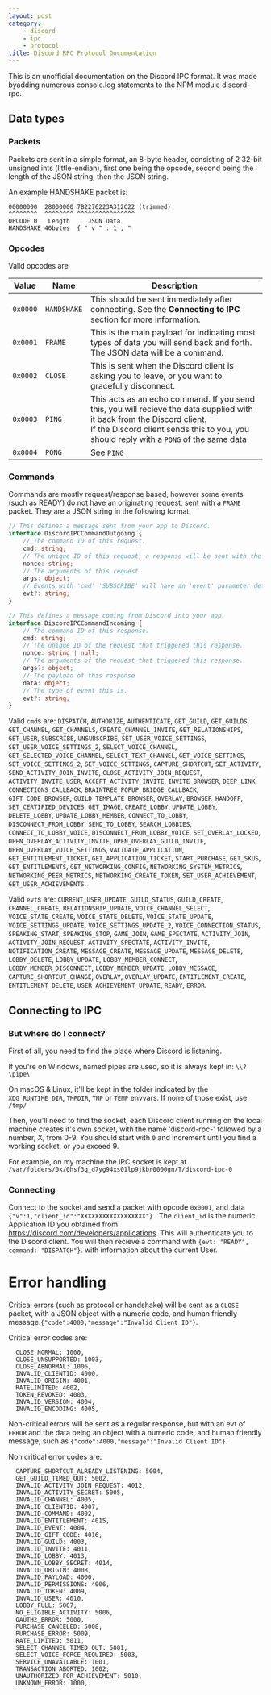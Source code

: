 ```yaml
---
layout: post
category: 
    - discord
    - ipc
    - protocol
title: Discord RPC Protocol Documentation
---
```


This is an unofficial documentation on the Discord IPC format. It was made byadding numerous console.log statements to the NPM module discord-rpc.

## Data types

### Packets

Packets are sent in a simple format, an 8-byte header, consisting of 2 32-bit unsigned ints (little-endian), first one being the opcode, second being the length of the JSON string, then the JSON string.

An example HANDSHAKE packet is:

```
00000000  28000000 7B2276223A312C22 (trimmed)
^^^^^^^^  ^^^^^^^^ ^^^^^^^^^^^^^^^^
OPCODE 0   Length     JSON Data
HANDSHAKE 40bytes  { " v " : 1 , " 
```



### Opcodes

 Valid opcodes are

| Value    | **Name**    | Description                                                  |
| -------- | ----------- | ------------------------------------------------------------ |
| `0x0000` | `HANDSHAKE` | This should be sent immediately after connecting. See the **Connecting to IPC** section for more information. |
| `0x0001` | `FRAME`     | This is the main payload for indicating most types of data you will send back and forth. The JSON data will be a command. |
| `0x0002` | `CLOSE`     | This is sent when the Discord client is asking you to leave, or you want to gracefully disconnect. |
| `0x0003` | `PING`      | This acts as an echo command. If you send this, you will recieve the data supplied with it back from the Discord client.<br />If the Discord client sends this to you, you should reply with a `PONG` of the same data |
| `0x0004` | `PONG`      | See `PING`                                                   |

### Commands

Commands are mostly request/response based, however some events (such as READY) do not have an originating request, sent with a `FRAME` packet. They are a JSON string in the following format:

```typescript
// This defines a message sent from your app to Discord.
interface DiscordIPCCommandOutgoing {
    // The command ID of this request.
    cmd: string;
    // The unique ID of this request, a response will be sent with the matching ID.
    nonce: string;
    // The arguments of this request.
    args: object;
    // Events with 'cmd' 'SUBSCRIBE' will have an 'event' parameter defining the name of the event (e.g. MESSAGE_CREATE)
    evt?: string;
}

// This defines a message coming from Discord into your app.
interface DiscordIPCCommandIncoming {
    // The command ID of this response.
    cmd: string;
    // The unique ID of the request that triggered this response.
    nonce: string | null;
    // The arguments of the request that triggered this response.
    args?: object;
    // The payload of this response
    data: object;
    // The type of event this is.
    evt?: string;
}
```

Valid `cmd`s are: `DISPATCH`,  `AUTHORIZE`,  `AUTHENTICATE`,  `GET_GUILD`,  `GET_GUILDS`,  `GET_CHANNEL`,  `GET_CHANNELS`,  `CREATE_CHANNEL_INVITE`,  `GET_RELATIONSHIPS`,  `GET_USER`,  `SUBSCRIBE`,  `UNSUBSCRIBE`,  `SET_USER_VOICE_SETTINGS`,  `SET_USER_VOICE_SETTINGS_2`,  `SELECT_VOICE_CHANNEL`,  `GET_SELECTED_VOICE_CHANNEL`,  `SELECT_TEXT_CHANNEL`,  `GET_VOICE_SETTINGS`,  `SET_VOICE_SETTINGS_2`,  `SET_VOICE_SETTINGS`,  `CAPTURE_SHORTCUT`,  `SET_ACTIVITY`,  `SEND_ACTIVITY_JOIN_INVITE`,  `CLOSE_ACTIVITY_JOIN_REQUEST`,  `ACTIVITY_INVITE_USER`,  `ACCEPT_ACTIVITY_INVITE`,  `INVITE_BROWSER`,  `DEEP_LINK`,  `CONNECTIONS_CALLBACK`,  `BRAINTREE_POPUP_BRIDGE_CALLBACK`,  `GIFT_CODE_BROWSER`,  `GUILD_TEMPLATE_BROWSER`,  `OVERLAY`,  `BROWSER_HANDOFF`,  `SET_CERTIFIED_DEVICES`,  `GET_IMAGE`,  `CREATE_LOBBY`,  `UPDATE_LOBBY`,  `DELETE_LOBBY`,  `UPDATE_LOBBY_MEMBER`,  `CONNECT_TO_LOBBY`,  `DISCONNECT_FROM_LOBBY`,  `SEND_TO_LOBBY`,  `SEARCH_LOBBIES`,  `CONNECT_TO_LOBBY_VOICE`,  `DISCONNECT_FROM_LOBBY_VOICE`,  `SET_OVERLAY_LOCKED`,  `OPEN_OVERLAY_ACTIVITY_INVITE`,  `OPEN_OVERLAY_GUILD_INVITE`,  `OPEN_OVERLAY_VOICE_SETTINGS`,  `VALIDATE_APPLICATION`,  `GET_ENTITLEMENT_TICKET`,  `GET_APPLICATION_TICKET`,  `START_PURCHASE`,  `GET_SKUS`,  `GET_ENTITLEMENTS`,  `GET_NETWORKING_CONFIG`,  `NETWORKING_SYSTEM_METRICS`,  `NETWORKING_PEER_METRICS`,  `NETWORKING_CREATE_TOKEN`,  `SET_USER_ACHIEVEMENT`,  `GET_USER_ACHIEVEMENTS`.

Valid  `evt`s are: `CURRENT_USER_UPDATE`,  `GUILD_STATUS`,  `GUILD_CREATE`,  `CHANNEL_CREATE`,  `RELATIONSHIP_UPDATE`,  `VOICE_CHANNEL_SELECT`,  `VOICE_STATE_CREATE`,  `VOICE_STATE_DELETE`,  `VOICE_STATE_UPDATE`,  `VOICE_SETTINGS_UPDATE`,  `VOICE_SETTINGS_UPDATE_2`,  `VOICE_CONNECTION_STATUS`,  `SPEAKING_START`,  `SPEAKING_STOP`,  `GAME_JOIN`,  `GAME_SPECTATE`,  `ACTIVITY_JOIN`,  `ACTIVITY_JOIN_REQUEST`,  `ACTIVITY_SPECTATE`,  `ACTIVITY_INVITE`,  `NOTIFICATION_CREATE`,  `MESSAGE_CREATE`,  `MESSAGE_UPDATE`,  `MESSAGE_DELETE`,  `LOBBY_DELETE`,  `LOBBY_UPDATE`,  `LOBBY_MEMBER_CONNECT`,  `LOBBY_MEMBER_DISCONNECT`,  `LOBBY_MEMBER_UPDATE`,  `LOBBY_MESSAGE`,  `CAPTURE_SHORTCUT_CHANGE`,  `OVERLAY`,  `OVERLAY_UPDATE`,  `ENTITLEMENT_CREATE`,  `ENTITLEMENT_DELETE`,  `USER_ACHIEVEMENT_UPDATE`,  `READY`,  `ERROR`.






## Connecting to IPC

### But where do I connect?

First of all, you need to find the place where Discord is listening.

If you're on Windows, named pipes are used, so it is always kept in: `\\?\pipe\`

On macOS & Linux, it'll be kept in the folder indicated by the `XDG_RUNTIME_DIR`, `TMPDIR`, `TMP` or `TEMP` envvars. If none of those exist, use `/tmp/`

Then, you'll need to find the socket, each Discord client running on the local machine creates it's own socket, with the name 'discord-rpc-' followed by a number, X, from 0-9. You should start with `0` and increment until you find a working socket, or you exceed 9.

For example, on my machine the IPC socket is kept at `/var/folders/0k/0hsf3q_d7yg94xs01lp9jkbr0000gn/T/discord-ipc-0`

### Connecting

Connect to the socket and send a packet with opcode `0x0001`, and data `{"v":1,"client_id":"XXXXXXXXXXXXXXXXXX"}` . The `client_id` is the numeric Application ID you obtained from https://discord.com/developers/applications. This will authenticate you to the Discord client. You will then recieve a command with `{evt: "READY",  command: "DISPATCH"}`. with information about the current User.



# Error handling

Critical errors (such as protocol or handshake) will be sent as a `CLOSE` packet, with a JSON object with a numeric code, and human friendly message.`{"code":4000,"message":"Invalid Client ID"}`.

Critical error codes are:

```
  CLOSE_NORMAL: 1000,
  CLOSE_UNSUPPORTED: 1003,
  CLOSE_ABNORMAL: 1006,
  INVALID_CLIENTID: 4000,
  INVALID_ORIGIN: 4001,
  RATELIMITED: 4002,
  TOKEN_REVOKED: 4003,
  INVALID_VERSION: 4004,
  INVALID_ENCODING: 4005,
```



Non-critical errors will be sent as a regular response, but with an evt of `ERROR` and the data being an object with a numeric code, and human friendly message, such as `{"code":4000,"message":"Invalid Client ID"}`.

Non critical error codes are:

```
  CAPTURE_SHORTCUT_ALREADY_LISTENING: 5004,
  GET_GUILD_TIMED_OUT: 5002,
  INVALID_ACTIVITY_JOIN_REQUEST: 4012,
  INVALID_ACTIVITY_SECRET: 5005,
  INVALID_CHANNEL: 4005,
  INVALID_CLIENTID: 4007,
  INVALID_COMMAND: 4002,
  INVALID_ENTITLEMENT: 4015,
  INVALID_EVENT: 4004,
  INVALID_GIFT_CODE: 4016,
  INVALID_GUILD: 4003,
  INVALID_INVITE: 4011,
  INVALID_LOBBY: 4013,
  INVALID_LOBBY_SECRET: 4014,
  INVALID_ORIGIN: 4008,
  INVALID_PAYLOAD: 4000,
  INVALID_PERMISSIONS: 4006,
  INVALID_TOKEN: 4009,
  INVALID_USER: 4010,
  LOBBY_FULL: 5007,
  NO_ELIGIBLE_ACTIVITY: 5006,
  OAUTH2_ERROR: 5000,
  PURCHASE_CANCELED: 5008,
  PURCHASE_ERROR: 5009,
  RATE_LIMITED: 5011,
  SELECT_CHANNEL_TIMED_OUT: 5001,
  SELECT_VOICE_FORCE_REQUIRED: 5003,
  SERVICE_UNAVAILABLE: 1001,
  TRANSACTION_ABORTED: 1002,
  UNAUTHORIZED_FOR_ACHIEVEMENT: 5010,
  UNKNOWN_ERROR: 1000,
```

